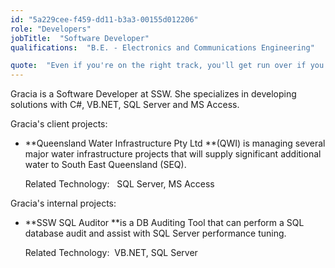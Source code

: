 ```yaml
---
id: "5a229cee-f459-dd11-b3a3-00155d012206"
role: "Developers"
jobTitle:  "Software Developer"
qualifications:  "B.E. - Electronics and Communications Engineering"

quote:  "Even if you're on the right track, you'll get run over if you just sit there."
---
```


Gracia is a Software Developer at SSW. She specializes in developing solutions with C#, VB.NET, SQL Server and MS Access. 

Gracia's client projects: 

*   **Queensland Water Infrastructure Pty Ltd **(QWI) is managing several major water infrastructure projects that will supply significant additional water to South East Queensland (SEQ).  

    Related Technology:   SQL Server, MS Access

Gracia's internal projects: 

*   **SSW SQL Auditor **is a DB Auditing Tool that can perform a SQL database audit and assist with SQL Server performance tuning.  

    Related Technology:  VB.NET, SQL Server 